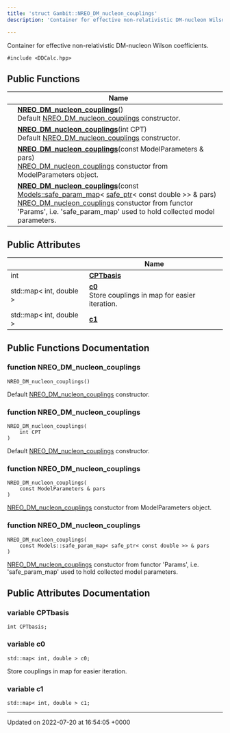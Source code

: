 ```yaml
---
title: 'struct Gambit::NREO_DM_nucleon_couplings'
description: 'Container for effective non-relativistic DM-nucleon Wilson coefficients. '

---
```









Container for effective non-relativistic DM-nucleon Wilson coefficients. 


`#include <DDCalc.hpp>`

## Public Functions

|                | Name           |
| -------------- | -------------- |
| | **[NREO_DM_nucleon_couplings](/documentation/code/classes/structgambit_1_1nreo__dm__nucleon__couplings/#function-nreo-dm-nucleon-couplings)**()<br>Default [NREO_DM_nucleon_couplings](/documentation/code/classes/structgambit_1_1nreo__dm__nucleon__couplings/) constructor.  |
| | **[NREO_DM_nucleon_couplings](/documentation/code/classes/structgambit_1_1nreo__dm__nucleon__couplings/#function-nreo-dm-nucleon-couplings)**(int CPT)<br>Default [NREO_DM_nucleon_couplings](/documentation/code/classes/structgambit_1_1nreo__dm__nucleon__couplings/) constructor.  |
| | **[NREO_DM_nucleon_couplings](/documentation/code/classes/structgambit_1_1nreo__dm__nucleon__couplings/#function-nreo-dm-nucleon-couplings)**(const ModelParameters & pars)<br>[NREO_DM_nucleon_couplings](/documentation/code/classes/structgambit_1_1nreo__dm__nucleon__couplings/) constuctor from ModelParameters object.  |
| | **[NREO_DM_nucleon_couplings](/documentation/code/classes/structgambit_1_1nreo__dm__nucleon__couplings/#function-nreo-dm-nucleon-couplings)**(const [Models::safe_param_map](/documentation/code/classes/classgambit_1_1models_1_1safe__param__map/)< [safe_ptr](/documentation/code/classes/classgambit_1_1safe__ptr/)< const double >> & pars)<br>[NREO_DM_nucleon_couplings](/documentation/code/classes/structgambit_1_1nreo__dm__nucleon__couplings/) constuctor from functor 'Params', i.e. 'safe_param_map' used to hold collected model parameters.  |

## Public Attributes

|                | Name           |
| -------------- | -------------- |
| int | **[CPTbasis](/documentation/code/classes/structgambit_1_1nreo__dm__nucleon__couplings/#variable-cptbasis)**  |
| std::map< int, double > | **[c0](/documentation/code/classes/structgambit_1_1nreo__dm__nucleon__couplings/#variable-c0)** <br>Store couplings in map for easier iteration.  |
| std::map< int, double > | **[c1](/documentation/code/classes/structgambit_1_1nreo__dm__nucleon__couplings/#variable-c1)**  |

## Public Functions Documentation

### function NREO_DM_nucleon_couplings

```
NREO_DM_nucleon_couplings()
```

Default [NREO_DM_nucleon_couplings](/documentation/code/classes/structgambit_1_1nreo__dm__nucleon__couplings/) constructor. 

### function NREO_DM_nucleon_couplings

```
NREO_DM_nucleon_couplings(
    int CPT
)
```

Default [NREO_DM_nucleon_couplings](/documentation/code/classes/structgambit_1_1nreo__dm__nucleon__couplings/) constructor. 

### function NREO_DM_nucleon_couplings

```
NREO_DM_nucleon_couplings(
    const ModelParameters & pars
)
```

[NREO_DM_nucleon_couplings](/documentation/code/classes/structgambit_1_1nreo__dm__nucleon__couplings/) constuctor from ModelParameters object. 

### function NREO_DM_nucleon_couplings

```
NREO_DM_nucleon_couplings(
    const Models::safe_param_map< safe_ptr< const double >> & pars
)
```

[NREO_DM_nucleon_couplings](/documentation/code/classes/structgambit_1_1nreo__dm__nucleon__couplings/) constuctor from functor 'Params', i.e. 'safe_param_map' used to hold collected model parameters. 

## Public Attributes Documentation

### variable CPTbasis

```
int CPTbasis;
```


### variable c0

```
std::map< int, double > c0;
```

Store couplings in map for easier iteration. 

### variable c1

```
std::map< int, double > c1;
```


-------------------------------

Updated on 2022-07-20 at 16:54:05 +0000